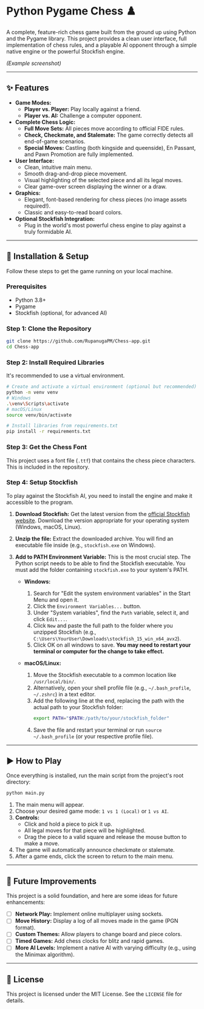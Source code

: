 # Python Pygame Chess ♟️

A complete, feature-rich chess game built from the ground up using Python and the Pygame library. This project provides a clean user interface, full implementation of chess rules, and a playable AI opponent through a simple native engine or the powerful Stockfish engine.

<!-- 
IMPORTANT: Take a screenshot of your game and save it in your project folder. 
Then, replace the link below with the path to your image! 
-->
 
*(Example screenshot)*

---

## ✨ Features

*   **Game Modes:**
    *   **Player vs. Player:** Play locally against a friend.
    *   **Player vs. AI:** Challenge a computer opponent.
*   **Complete Chess Logic:**
    *   **Full Move Sets:** All pieces move according to official FIDE rules.
    *   **Check, Checkmate, and Stalemate:** The game correctly detects all end-of-game scenarios.
    *   **Special Moves:** Castling (both kingside and queenside), En Passant, and Pawn Promotion are fully implemented.
*   **User Interface:**
    *   Clean, intuitive main menu.
    *   Smooth drag-and-drop piece movement.
    *   Visual highlighting of the selected piece and all its legal moves.
    *   Clear game-over screen displaying the winner or a draw.
*   **Graphics:**
    *   Elegant, font-based rendering for chess pieces (no image assets required!).
    *   Classic and easy-to-read board colors.
*   **Optional Stockfish Integration:**
    *   Plug in the world's most powerful chess engine to play against a truly formidable AI.

---

## 🔧 Installation & Setup

Follow these steps to get the game running on your local machine.

### Prerequisites

*   Python 3.8+
*   Pygame
*   Stockfish (optional, for advanced AI)

### Step 1: Clone the Repository

```bash
git clone https://github.com/RupanugaPM/Chess-app.git
cd Chess-app
```

### Step 2: Install Required Libraries

It's recommended to use a virtual environment.

```bash
# Create and activate a virtual environment (optional but recommended)
python -m venv venv
# Windows
.\venv\Scripts\activate
# macOS/Linux
source venv/bin/activate

# Install libraries from requirements.txt
pip install -r requirements.txt
```

### Step 3: Get the Chess Font

This project uses a font file (`.ttf`) that contains the chess piece characters. This is included in the repository.

### Step 4: Setup Stockfish 

To play against the Stockfish AI, you need to install the engine and make it accessible to the program.

1.  **Download Stockfish:** Get the latest version from the [official Stockfish website](https://stockfishchess.org/download/). Download the version appropriate for your operating system (Windows, macOS, Linux).

2.  **Unzip the file:** Extract the downloaded archive. You will find an executable file inside (e.g., `stockfish.exe` on Windows).

3.  **Add to PATH Environment Variable:** This is the most crucial step. The Python script needs to be able to find the Stockfish executable. You must add the folder containing `stockfish.exe` to your system's PATH.

    *   **Windows:**
        1.  Search for "Edit the system environment variables" in the Start Menu and open it.
        2.  Click the `Environment Variables...` button.
        3.  Under "System variables", find the `Path` variable, select it, and click `Edit...`.
        4.  Click `New` and paste the full path to the folder where you unzipped Stockfish (e.g., `C:\Users\YourUser\Downloads\stockfish_15_win_x64_avx2`).
        5.  Click OK on all windows to save. **You may need to restart your terminal or computer for the change to take effect.**

    *   **macOS/Linux:**
        1.  Move the Stockfish executable to a common location like `/usr/local/bin/`.
        2.  Alternatively, open your shell profile file (e.g., `~/.bash_profile`, `~/.zshrc`) in a text editor.
        3.  Add the following line at the end, replacing the path with the actual path to your Stockfish folder:
            ```bash
            export PATH="$PATH:/path/to/your/stockfish_folder"
            ```
        4.  Save the file and restart your terminal or run `source ~/.bash_profile` (or your respective profile file).

---

## ▶️ How to Play

Once everything is installed, run the main script from the project's root directory:

```bash
python main.py
```

1.  The main menu will appear.
2.  Choose your desired game mode: `1 vs 1 (Local)` or `1 vs AI`.
3.  **Controls:**
    *   Click and hold a piece to pick it up.
    *   All legal moves for that piece will be highlighted.
    *   Drag the piece to a valid square and release the mouse button to make a move.
4.  The game will automatically announce checkmate or stalemate.
5.  After a game ends, click the screen to return to the main menu.

---

## 🚀 Future Improvements

This project is a solid foundation, and here are some ideas for future enhancements:

*   [ ] **Network Play:** Implement online multiplayer using sockets.
*   [ ] **Move History:** Display a log of all moves made in the game (PGN format).
*   [ ] **Custom Themes:** Allow players to change board and piece colors.
*   [ ] **Timed Games:** Add chess clocks for blitz and rapid games.
*   [ ] **More AI Levels:** Implement a native AI with varying difficulty (e.g., using the Minimax algorithm).

---

## 📜 License

This project is licensed under the MIT License. See the `LICENSE` file for details.
